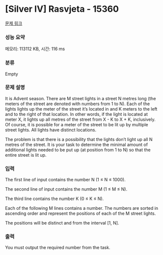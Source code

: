 # [Silver IV] Rasvjeta - 15360 

[문제 링크](https://www.acmicpc.net/problem/15360) 

### 성능 요약

메모리: 113112 KB, 시간: 116 ms

### 분류

Empty

### 문제 설명

<p>It is Advent season. There are M street lights in a street N metres long (the meters of the street are denoted with numbers from 1 to N). Each of the lights lights up the meter of the street it’s located in and K meters to the left and to the right of that location. In other words, if the light is located at meter X, it lights up all metres of the street from X - K to X + K, inclusively. Of course, it is possible for a meter of the street to be lit up by multiple street lights. All lights have distinct locations.</p>

<p>The problem is that there is a possibility that the lights don’t light up all N metres of the street. It is your task to determine the minimal amount of additional lights needed to be put up (at position from 1 to N) so that the entire street is lit up.</p>

### 입력 

 <p>The first line of input contains the number N (1 ≤ N ≤ 1000).</p>

<p>The second line of input contains the number M (1 ≤ M ≤ N).</p>

<p>The third line contains the number K (0 ≤ K ≤ N).</p>

<p>Each of the following M lines contains a number. The numbers are sorted in ascending order and represent the positions of each of the M street lights.</p>

<p>The positions will be distinct and from the interval [1, N].</p>

### 출력 

 <p>You must output the required number from the task.</p>

